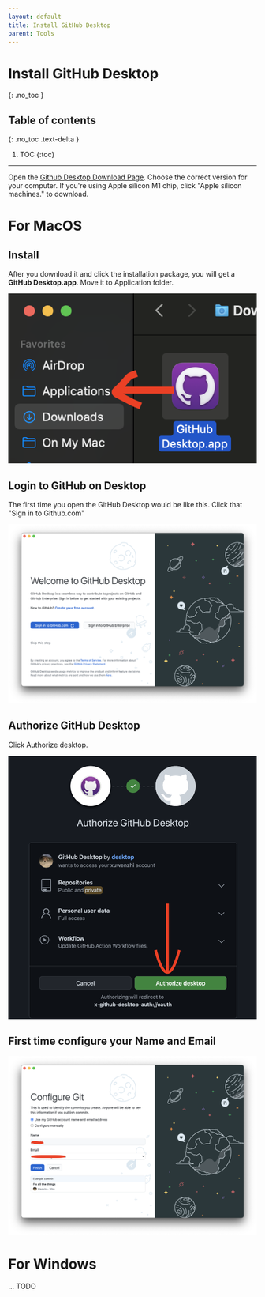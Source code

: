 ```yaml
---
layout: default
title: Install GitHub Desktop
parent: Tools
---
```


# Install GitHub Desktop
{: .no_toc }

## Table of contents
{: .no_toc .text-delta }

1. TOC
{:toc}

---


Open the [Github Desktop Download Page](https://desktop.github.com/). Choose the correct version for your computer. If you're using Apple silicon M1 chip, click "Apple silicon machines." to download.


# For MacOS

## Install
After you download it and click the installation package, you will get a **GitHub Desktop.app**. Move it to Application folder.

![](/assets/images/github-desktop-install.png)

## Login to GitHub on Desktop

The first time you open the GitHub Desktop would be like this. Click that "Sign in to Github.com" 

![](/assets/images/github-desktop-1.png)


## Authorize GitHub Desktop

Click Authorize desktop.

![](/assets/images/github-desktop-auth.png)


## First time configure your Name and Email

![](/assets/images/github-desktop-config.png)



# For Windows 

... TODO